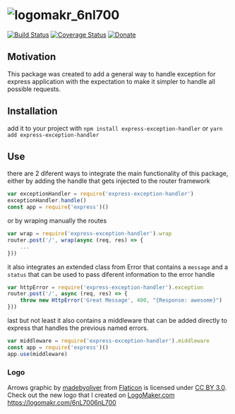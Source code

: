 # ![logomakr_6nl700](https://user-images.githubusercontent.com/3071208/28988724-97dc463a-7971-11e7-9cec-ffc06bcc9205.png)
[![Build Status](https://travis-ci.org/kanekotic/express-exception-handler.svg?branch=master)](https://travis-ci.org/kanekotic/express-exception-handler)
[![Coverage Status](https://coveralls.io/repos/github/kanekotic/express-exception-handler/badge.svg?branch=master)](https://coveralls.io/github/kanekotic/express-exception-handler?branch=master)
[![Donate](https://img.shields.io/badge/Donate-PayPal-green.svg)](https://www.paypal.me/kanekotic/)

## Motivation
This package was created to add a general way to handle exception for express application with the expectation to make it simpler to handle all possible requests.

## Installation
add it to your project with `npm install express-exception-handler` or `yarn add express-exception-handler`


## Use
there are 2 diferent ways to integrate the main functionality of this package, either by adding the handle that gets injected to the router framework

```js
var exceptionHandler = require('express-exception-handler')
exceptionHandler.handle()
const app = require('express')()
```

or by wraping manually the routes

```js
var wrap = require('express-exception-handler').wrap
router.post('/', wrap(async (req, res) => {
    ...
}))
```

it also integrates an extended class from Error that contains a `message` and a `status` that can be used to pass diferent information to the error handle

```js
var httpError = require('express-exception-handler').exception
router.post('/', async (req, res) => {
    throw new HttpError('Great Message', 400, "{Response: awesome}")
}))
```

last but not least it also contains a middleware that can be added directly to express that handles the previous named errors.

```js
var middleware = require('express-exception-handler').middleware
const app = require('express')()
app.use(middleware)
```

### Logo

Arrows graphic by <a href="http://www.flaticon.com/authors/madebyoliver">madebyoliver</a> from <a href="http://www.flaticon.com/">Flaticon</a> is licensed under <a href="http://creativecommons.org/licenses/by/3.0/" title="Creative Commons BY 3.0">CC BY 3.0</a>. Check out the new logo that I created on <a href="http://logomakr.com" title="Logo Maker">LogoMaker.com</a> https://logomakr.com/6nL7006nL700